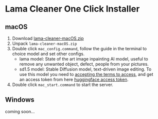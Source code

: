 # Lama Cleaner One Click Installer

## macOS

1. Download [lama-cleaner-macOS.zip](https://github.com/Sanster/lama-cleaner/releases/download/one_click_installer/lama-cleaner-macOS.zip)
1. Unpack `lama-cleaner-macOS.zip`
1. Double click `mac_config.command`, follow the guide in the terminal to choice model and set other configs.
   - lama model: State of the art image inpainting AI model, useful to remove any unwanted object, defect, people from your pictures.
   - sd1.5 model: Stable Diffusion model, text-driven image editing. To use this model you need to [accepting the terms to access](https://huggingface.co/runwayml/stable-diffusion-inpainting), and
     get an access token from here [huggingface access token](https://huggingface.co/docs/hub/security-tokens).
1. Double click `mac_start.command` to start the server.

## Windows

coming soon...
